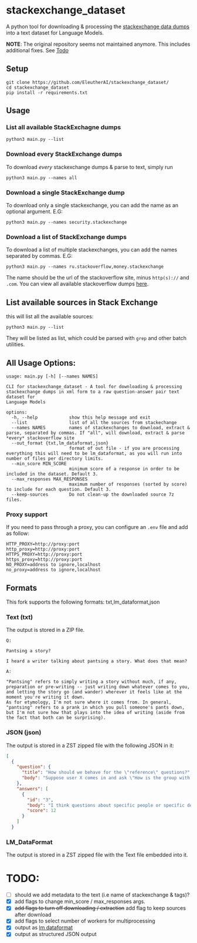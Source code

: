 # stackexchange_dataset
A python tool for downloading & processing the [stackexchange data dumps](https://archive.org/details/stackexchange) into a text dataset for Language Models.

**NOTE**: The original repository seems not maintained anymore. This includes additional fixes. See [Todo](#todo)

[//]: # (Download the whole processed dataset [here]&#40;https://eaidata.bmk.sh/data/stackexchange_dataset.tar&#41;)

## Setup
```
git clone https://github.com/EleutherAI/stackexchange_dataset/
cd stackexchange_dataset
pip install -r requirements.txt
```
## Usage


### List all available StackExchagne dumps

```
python3 main.py --list 
```

### Download every StackExchange dumps 

To download *every* stackexchange dumps & parse to text, simply run

```
python3 main.py --names all
```

### Download a single StackExchange dump 

To download only a single stackexchange, you can add the name as an optional argument. E.G: 

```
python3 main.py --names security.stackexchange
```

### Download a list of StackExchange dumps

To download a list of multiple stackexchanges, you can add the names separated by commas. E.G:

```
python3 main.py --names ru.stackoverflow,money.stackexchange
```

The name should be the url of the stackoverflow site, minus `http(s)://` and `.com`. You can view all available stackoverflow dumps [here](https://archive.org/download/stackexchange).

## List available sources in Stack Exchange

this will list all the available sources: 

```
python3 main.py --list
```

They will be listed as list, which could be parsed with `grep` and other batch utilities.


## All Usage Options:

```
usage: main.py [-h] [--names NAMES]

CLI for stackexchange_dataset - A tool for downloading & processing
stackexchange dumps in xml form to a raw question-answer pair text dataset for
Language Models

options:
  -h, --help            show this help message and exit
  --list                list of all the sources from stackechange
  --names NAMES         names of stackexchanges to download, extract & parse, separated by commas. If "all", will download, extract & parse *every* stackoverflow site
  --out_format {txt,lm_dataformat,json}
                        format of out file - if you are processing everything this will need to be lm_dataformat, as you will run into number of files per directory limits.
  --min_score MIN_SCORE
                        minimum score of a response in order to be included in the dataset. Default 3.
  --max_responses MAX_RESPONSES
                        maximum number of responses (sorted by score) to include for each question. Default 3.
  --keep-sources        Do not clean-up the downloaded source 7z files.

```

### Proxy support 

If you need to pass through a proxy, you can configure an `.env` file and add as follow: 

```
HTTP_PROXY=http://proxy:port
http_proxy=http://proxy:port
HTTPS_PROXY=http://proxy:port
https_proxy=http://proxy:port
NO_PROXY=address to ignore,localhost
no_proxy=address to ignore,localhost
```

## Formats 

This fork supports the following formats: txt,lm_dataformat,json

### Text (txt)

The output is stored in a ZIP file. 

```
Q:

Pantsing a story?

I heard a writer talking about pantsing a story. What does that mean?

A:

"Pantsing" refers to simply writing a story without much, if any, preparation or pre-writing -- just writing down whatever comes to you, and letting the story go (and wander) wherever it feels like at the moment you're writing it down.
As for etymology, I'm not sure where it comes from. In general, "pantsing" refers to a prank in which you pull someone's pants down, but I'm not sure how that plays into the idea of writing (aside from the fact that both can be surprising).
```

### JSON (json)

The output is stored in a ZST zipped file with the following JSON in it: 

```json
[
  {
    "question": {
      "title": "How should we behave for the \"reference\" questions?",
      "body": "Suppose user X comes in and ask \"How is the group with professor Y at university Z ?\". How should we treat this kind of questions ? One thing may be to answer with pure citation metrics, that is: they publish a lot, or they don't seem to. More personal experiences and opinions about Professor Y may trigger complaint from the professor him\/herself.\n"
    },
    "answers": [
      {
        "id": "3",
        "body": "I think questions about specific people or specific departments are not good questions for this site.  It would be much better for the asker to directly contact students of the department\/person in question.\n",
        "score": 12
      }
    ]
  }
```

### LM_DataFormat

The output is stored in a ZST zipped file with the Text file embedded into it. 



# TODO: 

- [ ] should we add metadata to the text (i.e name of stackexchange & tags)?
- [x] add flags to change min_score / max_responses args.
- [x] ~~add flags to turn off downloading / extraction~~ add flag to keep sources after download 
- [x] add flags to select number of workers for multiprocessing
- [x] output as [lm dataformat](https://github.com/leogao2/lm_dataformat)
- [x] output as structured JSON output
